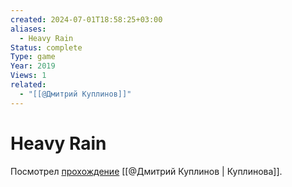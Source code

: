 ```yaml
---
created: 2024-07-01T18:58:25+03:00
aliases:
  - Heavy Rain
Status: complete
Type: game
Year: 2019
Views: 1
related:
  - "[[@Дмитрий Куплинов]]"
---
```


# Heavy Rain

Посмотрел [прохождение](https://youtu.be/BCMSHKtpw6s?si=gVVZLSWoPo6ucNKu) [[@Дмитрий Куплинов | Куплинова]].
